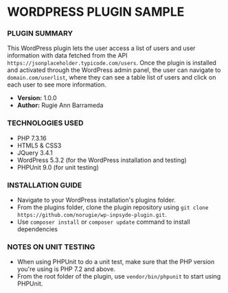 # WORDPRESS PLUGIN SAMPLE #

### PLUGIN SUMMARY ###

This WordPress plugin lets the user access a list of users and user information with data fetched from the API `https://jsonplaceholder.typicode.com/users`. Once the plugin is installed and activated through the WordPress admin panel, the user can navigate to `domain.com/userlist`, where they can see a table list of users and click on each user to see more information.

* **Version:** 1.0.0
* **Author:** Rugie Ann Barrameda

### TECHNOLOGIES USED ###
* PHP 7.3.16
* HTML5 & CSS3
* JQuery 3.4.1
* WordPress 5.3.2 (for the WordPress installation and testing)
* PHPUnit 9.0 (for unit testing)

### INSTALLATION GUIDE ###
* Navigate to your WordPress installation's plugins folder.
* From the plugins folder, clone the plugin repository using `git clone https://github.com/norugie/wp-inpsyde-plugin.git`.
* Use `composer install` or `composer update` command to install dependencies

### NOTES ON UNIT TESTING ###
* When using PHPUnit to do a unit test, make sure that the PHP version you're using is PHP 7.2 and above.
* From the root folder of the plugin, use `vendor/bin/phpunit` to start using PHPUnit.
